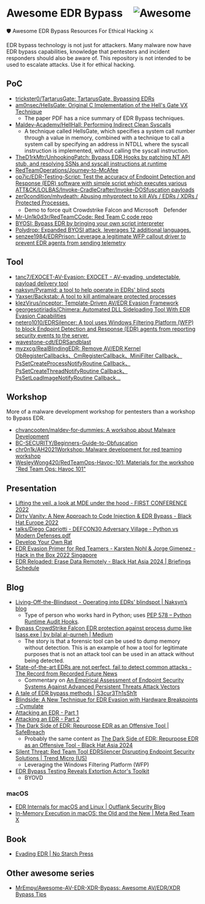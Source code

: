 # Awesome EDR Bypass　![Awesome](https://cdn.rawgit.com/sindresorhus/awesome/d7305f38d29fed78fa85652e3a63e154dd8e8829/media/badge.svg)

🛡️ Awesome EDR Bypass Resources For Ethical Hacking ⚔️

EDR bypass technology is not just for attackers.
Many malware now have EDR bypass capabilities, knowledge that pentesters and incident responders should also be aware of.
This repository is not intended to be used to escalate attacks. Use it for ethical hacking.

## PoC
- [trickster0/TartarusGate: TartarusGate, Bypassing EDRs](https://github.com/trickster0/TartarusGate)
- [am0nsec/HellsGate: Original C Implementation of the Hell's Gate VX Technique](https://github.com/am0nsec/HellsGate)
    - The paper PDF has a nice summary of EDR Bypass techniques.
- [Maldev-Academy/HellHall: Performing Indirect Clean Syscalls](https://github.com/Maldev-Academy/HellHall)
    - A technique called HellsGate, which specifies a system call number through a value in memory, combined with a technique to call a system call by specifying an address in NTDLL where the syscall instruction is implemented, without calling the syscall instruction.
- [TheD1rkMtr/UnhookingPatch: Bypass EDR Hooks by patching NT API stub, and resolving SSNs and syscall instructions at runtime](https://github.com/TheD1rkMtr/UnhookingPatch)
- [RedTeamOperations/Journey-to-McAfee](https://github.com/RedTeamOperations/Journey-to-McAfee)
- [op7ic/EDR-Testing-Script: Test the accuracy of Endpoint Detection and Response (EDR) software with simple script which executes various ATT&CK/LOLBAS/Invoke-CradleCrafter/Invoke-DOSfuscation payloads](https://github.com/op7ic/EDR-Testing-Script)
- [zer0condition/mhydeath: Abusing mhyprotect to kill AVs / EDRs / XDRs / Protected Processes.](https://github.com/zer0condition/mhydeath)
  - Demo to force quit Crowdstrike Falcon and Microsoft　Defender
- [Mr-Un1k0d3r/RedTeamCCode: Red Team C code repo](https://github.com/Mr-Un1k0d3r/RedTeamCCode/)
- [BYOSI: Bypass EDR by bringing your own script interpreter](https://github.com/oldkingcone/BYOSI)
- [Polydrop: Expanded BYOSI attack, leverages 12 additional languages.](https://github.com/MalwareSupportGroup/PolyDrop)
- [senzee1984/EDRPrison: Leverage a legitimate WFP callout driver to prevent EDR agents from sending telemetry](https://github.com/senzee1984/EDRPrison)

## Tool
- [tanc7/EXOCET-AV-Evasion: EXOCET - AV-evading, undetectable, payload delivery tool](https://github.com/tanc7/EXOCET-AV-Evasion)
- [naksyn/Pyramid: a tool to help operate in EDRs' blind spots](https://github.com/naksyn/Pyramid)
- [Yaxser/Backstab: A tool to kill antimalware protected processes](https://github.com/Yaxser/Backstab/)
- [klezVirus/inceptor: Template-Driven AV/EDR Evasion Framework](https://github.com/klezVirus/inceptor)
- [georgesotiriadis/Chimera: Automated DLL Sideloading Tool With EDR Evasion Capabilities](https://github.com/georgesotiriadis/Chimera)
- [netero1010/EDRSilencer: A tool uses Windows Filtering Platform (WFP) to block Endpoint Detection and Response (EDR) agents from reporting security events to the server.](https://github.com/netero1010/EDRSilencer)
- [wavestone-cdt/EDRSandblast](https://github.com/wavestone-cdt/EDRSandblast)
- [myzxcg/RealBlindingEDR: Remove AV/EDR Kernel ObRegisterCallbacks、CmRegisterCallback、MiniFilter Callback、PsSetCreateProcessNotifyRoutine Callback、PsSetCreateThreadNotifyRoutine Callback、PsSetLoadImageNotifyRoutine Callback...](https://github.com/myzxcg/RealBlindingEDR)
  
## Workshop
More of a malware development workshop for pentesters than a workshop to Bypass EDR.

- [chvancooten/maldev-for-dummies: A workshop about Malware Development](https://github.com/chvancooten/maldev-for-dummies)
- [BC-SECURITY/Beginners-Guide-to-Obfuscation](https://github.com/BC-SECURITY/Beginners-Guide-to-Obfuscation)
- [chr0n1k/AH2021Workshop: Malware development for red teaming workshop](https://github.com/chr0n1k/AH2021Workshop)
- [WesleyWong420/RedTeamOps-Havoc-101: Materials for the workshop "Red Team Ops: Havoc 101"](https://github.com/WesleyWong420/RedTeamOps-Havoc-101)

## Presentation
- [Lifting the veil, a look at MDE under the hood - FIRST CONFERENCE
2022](https://www.first.org/resources/papers/conf2022/MDEInternals-FIRST.pdf)
- [Dirty Vanity: A New Approach to Code Injection &#38; EDR Bypass - Black Hat Europe 2022](https://www.blackhat.com/eu-22/briefings/schedule/#dirty-vanity-a-new-approach-to-code-injection--edr-bypass-28417)
- [talks/Diego Capriotti - DEFCON30 Adversary Village - Python vs Modern Defenses.pdf](https://github.com/naksyn/talks/blob/main/DEFCON30/Diego%20Capriotti%20-%20DEFCON30%20Adversary%20Village%20-%20%20Python%20vs%20Modern%20Defenses.pdf)
- [Develop Your Own Rat](https://docs.google.com/presentation/d/1UZmFo_TvSS2TvPJKlDjIW1kTVjYGGaYO86Buh2UgbaI/mobilepresent?slide=id.g11cdb36f978_1_129)
- [EDR Evasion Primer for Red Teamers - Karsten Nohl & Jorge Gimenez - Hack in the Box 2022 Singapore](https://conference.hitb.org/hitbsecconf2022sin/materials/D1T1%20-%20EDR%20Evasion%20Primer%20for%20Red%20Teamers%20-%20Karsten%20Nohl%20&%20Jorge%20Gimenez.pdf)
- [EDR Reloaded: Erase Data Remotely - Black Hat Asia 2024 | Briefings Schedule](https://i.blackhat.com/Asia-24/Presentations/Asia-24_Bar-EDREraseDataRemotelyReloaded.pdf)

## Blog
- [Living-Off-the-Blindspot - Operating into EDRs’ blindspot | Naksyn’s blog](https://www.naksyn.com/edr%20evasion/2022/09/01/operating-into-EDRs-blindspot.html)
  - Type of person who works hard in Python; uses [PEP 578 – Python Runtime Audit Hooks](https://peps.python.org/pep-0578/).
- [Bypass CrowdStrike Falcon EDR protection against process dump like lsass.exe | by bilal al-qurneh | Medium](https://medium.com/@balqurneh/bypass-crowdstrike-falcon-edr-protection-against-process-dump-like-lsass-exe-3c163e1b8a3e)
  - The story is that a forensic tool can be used to dump memory without detection. This is an example of how a tool for legitimate purposes that is not an attack tool can be used in an attack without being detected. 
- [State-of-the-art EDRs are not perfect, fail to detect common attacks - The Record from Recorded Future News](https://therecord.media/state-of-the-art-edrs-are-not-perfect-fail-to-detect-common-attacks/)
  - Commentary on [An Empirical Assessment of Endpoint Security Systems Against Advanced Persistent Threats Attack Vectors](https://arxiv.org/abs/2108.10422)
- [A tale of EDR bypass methods | S3cur3Th1sSh1t](https://s3cur3th1ssh1t.github.io/A-tale-of-EDR-bypass-methods/)
- [Blindside: A New Technique for EDR Evasion with Hardware Breakpoints - Cymulate](https://cymulate.com/blog/blindside-a-new-technique-for-edr-evasion-with-hardware-breakpoints)
- [Attacking an EDR - Part 1](https://riccardoancarani.github.io/2023-08-03-attacking-an-edr-part-1/)
- [Attacking an EDR - Part 2](https://riccardoancarani.github.io/2023-09-14-attacking-an-edr-part-2/)
- [The Dark Side of EDR: Repurpose EDR as an Offensive Tool | SafeBreach](https://www.safebreach.com/blog/dark-side-of-edr-offensive-tool/)
  - Probably the same content as [The Dark Side of EDR: Repurpose EDR as an Offensive Tool - Black Hat Asia 2024](https://www.blackhat.com/asia-24/briefings/schedule/index.html#the-dark-side-of-edr-repurpose-edr-as-an-offensive-tool-37846)
- [Silent Threat: Red Team Tool EDRSilencer Disrupting Endpoint Security Solutions | Trend Micro (US)](https://www.trendmicro.com/en_us/research/24/j/edrsilencer-disrupting-endpoint-security-solutions.html)
  - Leveraging the Windows Filtering Platform (WFP)
- [EDR Bypass Testing Reveals Extortion Actor's Toolkit](https://unit42.paloaltonetworks.com/edr-bypass-extortion-attempt-thwarted/)
  - BYOVD
  
### macOS
- [EDR Internals for macOS and Linux | Outflank Security Blog](https://www.outflank.nl/blog/2024/06/03/edr-internals-macos-linux/)
- [In-Memory Execution in macOS: the Old and the New | Meta Red Team X](https://rtx.meta.security/post-exploitation/2022/12/19/In-Memory-Execution-in-macOS.html)

## Book
- [Evading EDR | No Starch Press](https://nostarch.com/evading-edr)

## Other awesome series
- [MrEmpy/Awesome-AV-EDR-XDR-Bypass: Awesome AV/EDR/XDR Bypass Tips](https://github.com/MrEmpy/Awesome-AV-EDR-XDR-Bypass)
